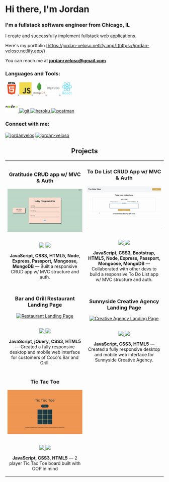 <h1 align="left">Hi there, I'm Jordan</h1>
<h3 align="left">I'm a fullstack software engineer from Chicago, IL</h3>

I create and successfully implement fullstack web applications.

Here's my portfolio [https://jordan-veloso.netlify.app/](https://jordan-veloso.netlify.app/)

You can reach me at **jordanrveloso@gmail.com**

<h3 align="left">Languages and Tools:</h3>
<p align="left"> 
  <a href="https://www.w3.org/html/" target="_blank" rel="noreferrer"> 
      <img src="https://raw.githubusercontent.com/devicons/devicon/master/icons/html5/html5-original-wordmark.svg" alt="html5" width="40" height="40"/>         
  <a href="https://developer.mozilla.org/en-US/docs/Web/JavaScript" target="_blank" rel="noreferrer"> 
    <img src="https://raw.githubusercontent.com/devicons/devicon/master/icons/javascript/javascript-original.svg" alt="javascript" width="40" height="40"/>
   </a>
  <a href="https://www.mongodb.com/" target="_blank" rel="noreferrer"> 
    <img src="https://raw.githubusercontent.com/devicons/devicon/master/icons/mongodb/mongodb-original-wordmark.svg" alt="mongodb" width="40" height="40"/>
  </a>
  <a href="https://expressjs.com" target="_blank" rel="noreferrer">
    <img src="https://raw.githubusercontent.com/devicons/devicon/master/icons/express/express-original-wordmark.svg" alt="express" width="40" height="40"/>
  </a>
  <a href="https://reactjs.org/" target="_blank" rel="noreferrer">
    <img src="https://raw.githubusercontent.com/devicons/devicon/master/icons/react/react-original-wordmark.svg" alt="react" width="40" height="40"/>     </a>
</p>
<a href="https://nodejs.org" target="_blank" rel="noreferrer">
  <img src="https://raw.githubusercontent.com/devicons/devicon/master/icons/nodejs/nodejs-original-wordmark.svg" alt="nodejs" width="40" height="40"/>
</a>
<a href="https://git-scm.com/" target="_blank" rel="noreferrer">
  <img src="https://www.vectorlogo.zone/logos/git-scm/git-scm-icon.svg" alt="git" width="40" height="40"/>
</a>
<a href="https://heroku.com" target="_blank" rel="noreferrer">
  <img src="https://www.vectorlogo.zone/logos/heroku/heroku-icon.svg" alt="heroku" width="40" height="40"/>
</a>
<a href="https://postman.com" target="_blank" rel="noreferrer">
  <img src="https://www.vectorlogo.zone/logos/getpostman/getpostman-icon.svg" alt="postman" width="40" height="40"/>
</a>

<h3 align="left">Connect with me:</h3>
<p align="left">
  <a href="https://twitter.com/jordanvelos" target="blank">
    <img align="center" src="https://raw.githubusercontent.com/rahuldkjain/github-profile-readme-generator/master/src/images/icons/Social/twitter.svg" alt="jordanvelos" height="30" width="40" />
    </a>
  <a href="https://linkedin.com/in/jordan-veloso" target="blank">
    <img align="center" src="https://raw.githubusercontent.com/rahuldkjain/github-profile-readme-generator/master/src/images/icons/Social/linked-in-alt.svg" alt="jordan-veloso" height="30" width="40" />
  </a>
</p>

<!--Project Section -->

<h2 align="center">Projects </h2>
<div align="center">
<table>
<tr>
  <td width="50%">
    <h3 align="center" color="white">Gratitude CRUD app w/ MVC & Auth</h2>
    <div align="center" >  
      <a href='https://gratitude-journal-crud-auth.herokuapp.com/' target="_blank">
        <img src="gratitude-journal.gif" alt="Gratitude Journal Demo" height="auto" width="100%" />
      </a>
      <br>
      <br>
      <p>
        <a href="https://github.com/jrveloso/gratitude-journal-CRUD-Auth-app" target="_blank">
          <img src="https://img.shields.io/badge/Code-lightgrey?style=for-the-badge&logo=github"/>
        </a>  
        <a href="https://gratitude-journal-crud-auth.herokuapp.com/" target="_blank">
          <img src="https://img.shields.io/badge/-website-green?style=for-the-badge&color=005da8"/>
        </a>
      </p>
      <p><strong>JavaScript, CSS3, HTML5, Node, Express, Passport, Mongoose, MongoDB</strong> — Built a responsive CRUD app w/ MVC structure and auth.</p>
    </div>
  </td>

<td width="50%">
  <h3 align="center" color="white">To Do List CRUD App w/ MVC & Auth</h2>
  <div align="center" >  
    <a href='https://the-note-taker-96.herokuapp.com/' target="_blank">
      <img src="todolist.gif" alt="To Do List user page" height="auto" width="100%" />
    </a>
    <br>
    <br>
    <p>
      <a href="https://github.com/jsalaski/group96" target="_blank">
        <img src="https://img.shields.io/badge/Code-lightgrey?style=for-the-badge&logo=github"/>
      </a>  
      <a href="https://the-note-taker-96.herokuapp.com/" target="_blank">
        <img src="https://img.shields.io/badge/-website-green?style=for-the-badge&color=005da8"/>
      </a>
    </p>
    <p><strong>JavaScript, CSS3, Bootstrap, HTML5, Node, Express, Passport, Mongoose, MongoDB</strong> — Collaborated with other devs to build a responsive To Do List app w/ MVC structure and auth.</p>
  </div>
</td>
<tr>

<td width="50%">
  <h3 align="center" color="white">Bar and Grill Restaurant Landing Page</h2>
  <div align="center" >  
    <a href='https://cocos-bar-and-grill-restaurant.netlify.app/' target="_blank">
      <img src="restaurant.gif" alt="Restaurant Landing Page" height="auto" width="100%" />
    </a>
    <br>
    <br>
    <p>
      <a href="https://github.com/jrveloso/restaurant-landing-page" target="_blank">
        <img src="https://img.shields.io/badge/Code-lightgrey?style=for-the-badge&logo=github"/>
      </a>  
      <a href="https://cocos-bar-and-grill-restaurant.netlify.app/" target="_blank">
        <img src="https://img.shields.io/badge/-website-green?style=for-the-badge&color=005da8"/>
      </a>
    </p>
    <p><strong>JavaScript, jQuery, CSS3, HTML5</strong> — Created a fully responsive desktop and mobile web interface for customers of Coco's Bar and Grill.</p>
  </div>
</td>

<td width="50%">
  <h3 align="center" color="white">Sunnyside Creative Agency Landing Page</h2>
  <div align="center" >  
    <a href='https://sunnyside-creatives-agency-challenge.netlify.app/' target="_blank">
      <img src="sunnyside.gif" alt="Creative Agency Landing Page" height="auto" width="100%" />
    </a>
    <br>
    <br>
    <p>
      <a href="https://github.com/jrveloso/sunnyside-landing-page" target="_blank">
        <img src="https://img.shields.io/badge/Code-lightgrey?style=for-the-badge&logo=github"/>
      </a>  
      <a href="https://sunnyside-creatives-agency-challenge.netlify.app/" target="_blank">
        <img src="https://img.shields.io/badge/-website-green?style=for-the-badge&color=005da8"/>
      </a>
    </p>
    <p><strong>JavaScript, CSS3, HTML5</strong> — Created a fully responsive desktop and mobile web interface for Sunnyside Creative Agency.</p>
  </div>
</td>
<tr>

<td width="50%">
  <h3 align="center" color="white">Tic Tac Toe</h2>
  <div align="center" >  
    <a href='https://tictactoebattle.netlify.app/' target="_blank">
      <img src="tictactoe.gif" alt="tic tac toe board" height="auto" width="100%" />
    </a>
    <br>
    <br>
    <p>
      <a href="https://github.com/jrveloso/tic-tac-toe/tree/main" target="_blank">
        <img src="https://img.shields.io/badge/Code-lightgrey?style=for-the-badge&logo=github"/>
      </a>  
      <a href="https://tictactoebattle.netlify.app/" target="_blank">
        <img src="https://img.shields.io/badge/-website-green?style=for-the-badge&color=005da8"/>
      </a>
    </p>
    <p><strong>JavaScript, CSS3, HTML5</strong> — 2 player Tic Tac Toe board built with OOP in mind</p>
  </div>
</td>
<!---- coming
<td width="50%">
<h3 align="center" color="white">Coming Soon</h2>
<div align="center" >  
<a href='#'>
<img src="tianyi-ma-WiONHd_zYI4-unsplash.jpg" alt="Photo by Tianyi Ma on Unsplash" height="auto" width="100%" />
</a>
<br>
<br>
<p>
<a href="https://www.google.com" target="_blank">
<img src="https://img.shields.io/badge/Code-lightgrey?style=for-the-badge&logo=github"/>
</a>  
<a href="https://www.google.com" target="_blank">
<img src="https://img.shields.io/badge/-website-green?style=for-the-badge&color=005da8"/>
</a>
</p>
<p><strong></strong> - </p>
</div>
---->
</table>
